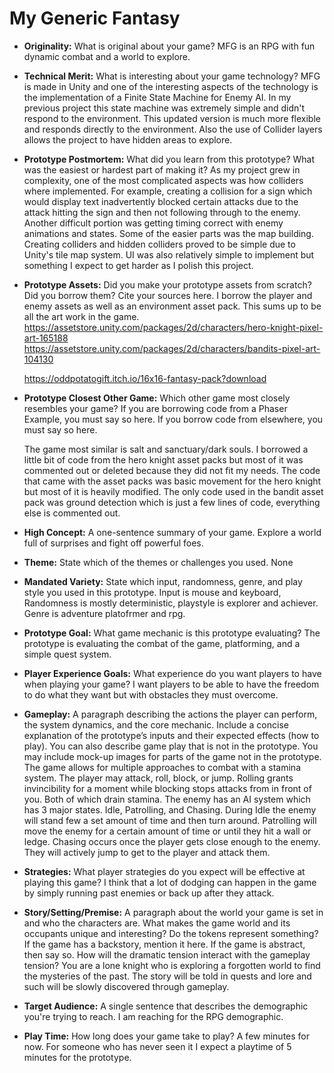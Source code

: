 # My Generic Fantasy
* **Originality:** What is original about your game?
  MFG is an RPG with fun dynamic combat and a world to explore.

* **Technical Merit:** What is interesting about your game technology?
  MFG is made in Unity and one of the interesting aspects of the technology is the implementation of a Finite State Machine for Enemy AI. In my previous project this state machine was extremely simple and didn't respond to the environment. This updated version is much more flexible and responds directly to the environment. Also the use of Collider layers allows the project to have hidden areas to explore.

* **Prototype Postmortem:** What did you learn from this prototype? What was the easiest or hardest part of making it?
  As my project grew in complexity, one of the most complicated aspects was how colliders where implemented. For example, creating a collision for a sign which would display text inadvertently blocked certain attacks due to the attack hitting the sign and then not following through to the enemy. Another difficult portion was getting timing correct with enemy animations and states. Some of the easier parts was the map building. Creating colliders and hidden colliders proved to be simple due to Unity's tile map system. UI was also relatively simple to implement but something I expect to get harder as I polish this project.

* **Prototype Assets:** Did you make your prototype assets from scratch? Did you borrow them? Cite your sources here.
  I borrow the player and enemy assets as well as an environment asset pack. This sums up to be all the art work in the game.
  https://assetstore.unity.com/packages/2d/characters/hero-knight-pixel-art-165188
  https://assetstore.unity.com/packages/2d/characters/bandits-pixel-art-104130

  https://oddpotatogift.itch.io/16x16-fantasy-pack?download

* **Prototype Closest Other Game:** Which other game most closely resembles your game? If you are borrowing code from a Phaser Example, you must say so here. If you borrow code from elsewhere, you must say so here.

  The game most similar is salt and sanctuary/dark souls. I borrowed a little bit of code from the hero knight asset packs but most of it was commented out or deleted because they did not fit my needs. The code that came with the asset packs was basic movement for the hero knight but most of it is heavily modified. The only code used in the bandit asset pack was ground detection which is just a few lines of code, everything else is commented out.

* **High Concept:** A one-sentence summary of your game.
  Explore a world full of surprises and fight off powerful foes.

* **Theme:** State which of the themes or challenges you used.
  None

* **Mandated Variety:** State which input, randomness, genre, and play style you used in this prototype.
  Input is mouse and keyboard, Randomness is mostly deterministic, playstyle is explorer and achiever. Genre is adventure platofrmer and rpg. 

* **Prototype Goal:** What game mechanic is this prototype evaluating?
  The prototype is evaluating the combat of the game, platforming, and a simple quest system.

* **Player Experience Goals:** What experience do you want players to have when playing your game?
  I want players to be able to have the freedom to do what they want but with obstacles they must overcome.

* **Gameplay:** A paragraph describing the actions the player can perform, the system dynamics, and the core mechanic. Include a concise explanation of the prototype’s inputs and their expected effects (how to play). You can also describe game play that is not in the prototype. You may include mock-up images for parts of the game not in the prototype.
  The game allows for multiple approaches to combat with a stamina system. The player may attack, roll, block, or jump. Rolling grants invincibility for a moment while blocking stops attacks from in front of you. Both of which drain stamina. The enemy has an AI system which has 3 major states. Idle, Patrolling, and Chasing. During Idle the enemy will stand few a set amount of time and then turn around. Patrolling will move the enemy for a certain amount of time or until they hit a wall or ledge. Chasing occurs once the player gets close enough to the enemy. They will actively jump to get to the player and attack them. 

* **Strategies:** What player strategies do you expect will be effective at playing this game?
  I think that a lot of dodging can happen in the game by simply running past enemies or back up after they attack.

* **Story/Setting/Premise:** A paragraph about the world your game is set in and who the characters are. What makes the game world and its occupants unique and interesting? Do the tokens represent something? If the game has a backstory, mention it here. If the game is abstract, then say so. How will the dramatic tension interact with the gameplay tension?
  You are a lone knight who is exploring a forgotten world to find the mysteries of the past. The story will be told in quests and lore and such will be slowly discovered through gameplay.

* **Target Audience:** A single sentence that describes the demographic you're trying to reach.
  I am reaching for the RPG demographic.

* **Play Time:** How long does your game take to play?
A few minutes for now. For someone who has never seen it I expect a playtime of 5 minutes for the prototype.